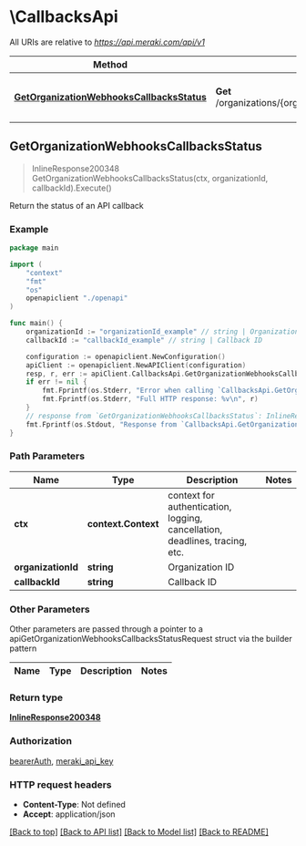 # \CallbacksApi

All URIs are relative to *https://api.meraki.com/api/v1*

Method | HTTP request | Description
------------- | ------------- | -------------
[**GetOrganizationWebhooksCallbacksStatus**](CallbacksApi.md#GetOrganizationWebhooksCallbacksStatus) | **Get** /organizations/{organizationId}/webhooks/callbacks/statuses/{callbackId} | Return the status of an API callback



## GetOrganizationWebhooksCallbacksStatus

> InlineResponse200348 GetOrganizationWebhooksCallbacksStatus(ctx, organizationId, callbackId).Execute()

Return the status of an API callback



### Example

```go
package main

import (
    "context"
    "fmt"
    "os"
    openapiclient "./openapi"
)

func main() {
    organizationId := "organizationId_example" // string | Organization ID
    callbackId := "callbackId_example" // string | Callback ID

    configuration := openapiclient.NewConfiguration()
    apiClient := openapiclient.NewAPIClient(configuration)
    resp, r, err := apiClient.CallbacksApi.GetOrganizationWebhooksCallbacksStatus(context.Background(), organizationId, callbackId).Execute()
    if err != nil {
        fmt.Fprintf(os.Stderr, "Error when calling `CallbacksApi.GetOrganizationWebhooksCallbacksStatus``: %v\n", err)
        fmt.Fprintf(os.Stderr, "Full HTTP response: %v\n", r)
    }
    // response from `GetOrganizationWebhooksCallbacksStatus`: InlineResponse200348
    fmt.Fprintf(os.Stdout, "Response from `CallbacksApi.GetOrganizationWebhooksCallbacksStatus`: %v\n", resp)
}
```

### Path Parameters


Name | Type | Description  | Notes
------------- | ------------- | ------------- | -------------
**ctx** | **context.Context** | context for authentication, logging, cancellation, deadlines, tracing, etc.
**organizationId** | **string** | Organization ID | 
**callbackId** | **string** | Callback ID | 

### Other Parameters

Other parameters are passed through a pointer to a apiGetOrganizationWebhooksCallbacksStatusRequest struct via the builder pattern


Name | Type | Description  | Notes
------------- | ------------- | ------------- | -------------



### Return type

[**InlineResponse200348**](InlineResponse200348.md)

### Authorization

[bearerAuth](../README.md#bearerAuth), [meraki_api_key](../README.md#meraki_api_key)

### HTTP request headers

- **Content-Type**: Not defined
- **Accept**: application/json

[[Back to top]](#) [[Back to API list]](../README.md#documentation-for-api-endpoints)
[[Back to Model list]](../README.md#documentation-for-models)
[[Back to README]](../README.md)

